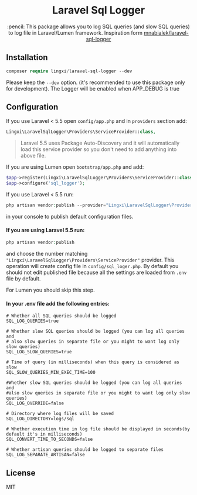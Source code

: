 <h1 align="center"> Laravel Sql Logger </h1>

<p align="center">:pencil: This package allows you to log SQL queries (and slow SQL queries) to log file in Laravel/Lumen framework.
Inspiration form <a href="https://github.com/mnabialek/laravel-sql-logger">mnabialek/laravel-sql-logger</a></p>

## Installation

```php   
composer require lingxi/laravel-sql-logger --dev
```
   
Please keep the `--dev` option. (it's recommended to use this package only for development). 
The Logger will be enabled when APP_DEBUG is true

## Configuration

If you use Laravel < 5.5 open `config/app.php` and in `providers` section add:
 
```php
Lingxi\LaravelSqlLogger\Providers\ServiceProvider::class,
```
    
> Laravel 5.5 uses Package Auto-Discovery and it will automatically load this service provider so you don't need to add anything into above file.
    
If you are using Lumen open `bootstrap/app.php` and add:
    
```php
$app->register(Lingxi\LaravelSqlLogger\Providers\ServiceProvider::class);
$app->configure('sql_logger');
```
    
If you use Laravel < 5.5 run:
    
```php
php artisan vendor:publish --provider="Lingxi\LaravelSqlLogger\Providers\ServiceProvider"
```
    
in your console to publish default configuration files.
    
#### If you are using Laravel 5.5 run:
    
```php
php artisan vendor:publish
```
    
and choose the number matching `"Lingxi\LaravelSqlLogger\Providers\ServiceProvider"` provider.
This operation will create config file in `config/sql_loger.php`.
By default you should not edit published file because all the settings are loaded from `.env` file by default.

For Lumen you should skip this step. 
        
#### In your .env file add the following entries:

```
# Whether all SQL queries should be logged
SQL_LOG_QUERIES=true 

# Whether slow SQL queries should be logged (you can log all queries and
# also slow queries in separate file or you might to want log only slow queries)
SQL_LOG_SLOW_QUERIES=true

# Time of query (in milliseconds) when this query is considered as slow
SQL_SLOW_QUERIES_MIN_EXEC_TIME=100

#Whether slow SQL queries should be logged (you can log all queries and
#also slow queries in separate file or you might to want log only slow queries)
SQL_LOG_OVERRIDE=false

# Directory where log files will be saved
SQL_LOG_DIRECTORY=logs/sql

# Whether execution time in log file should be displayed in seconds(by default it's in milliseconds)
SQL_CONVERT_TIME_TO_SECONDS=false

# Whether artisan queries should be logged to separate files
SQL_LOG_SEPARATE_ARTISAN=false
```
    
## License
MIT